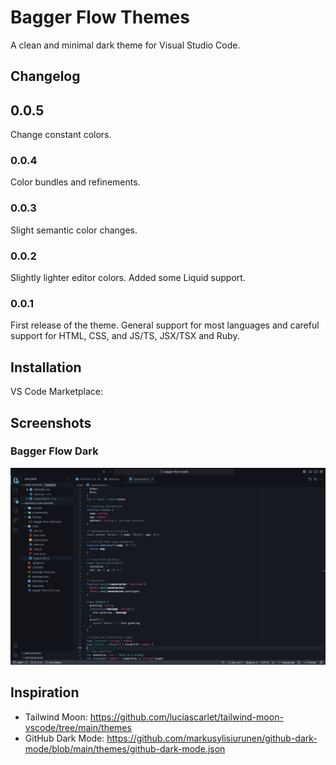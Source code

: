 # Bagger Flow Themes

A clean and minimal dark theme for Visual Studio Code.

## Changelog

## 0.0.5

Change constant colors.

### 0.0.4

Color bundles and refinements.

### 0.0.3

Slight semantic color changes.

### 0.0.2

Slightly lighter editor colors. Added some Liquid support.

### 0.0.1

First release of the theme. General support for most languages and careful support for HTML, CSS, and JS/TS, JSX/TSX and Ruby.

## Installation

VS Code Marketplace:

## Screenshots

### Bagger Flow Dark

![Bagger Flow Dark](./screenshots/bagger-flow-dark_a.png)

## Inspiration

- Tailwind Moon: https://github.com/luciascarlet/tailwind-moon-vscode/tree/main/themes
- GitHub Dark Mode: https://github.com/markusylisiurunen/github-dark-mode/blob/main/themes/github-dark-mode.json
